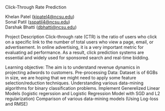 
Click-Through Rate Prediction

Khelan Patel (kjpatel4@ncsu.edu)				
Sonal Patil (sspatil4@ncsu.edu)			
Darshak Bhatti (dbhatti@ncsu.edu)
	 				

Project Description
Click-through rate (CTR) is the ratio of users who click on a specific link to the number of total users who view a page, email, or advertisement.  In online advertising, it is a very important metric for evaluating ad performance. As a result, click prediction systems are essential and widely used for sponsored search and real-time bidding.

Learning objective:
The aim is to understand revenue dynamics in projecting adwords to customers.
Pre-processing Data: Dataset is of 6GBs in size, we are hoping that we might need to apply some feature selection/reduction techniques.
Understanding various data-mining algorithms for binary classification problems.
Implement Generelized Linear Models (logistic regerssion and Logistic Regression Model with SGD and L2 regularization)
Comparison of various data-mining models (Using Log-loss and RMSE)

